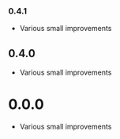 ### 0.4.1

* Various small improvements

## 0.4.0

* Various small improvements


# 0.0.0

* Various small improvements
